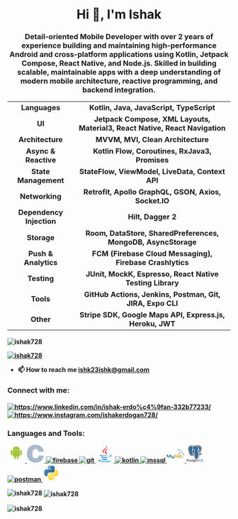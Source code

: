 
<!--
### Hi there 👋


**ishak728/ishak728** is a ✨ _special_ ✨ repository because its `README.md` (this file) appears on your GitHub profile.

Here are some ideas to get you started:

- 🔭 I’m currently working on ...
- 🌱 I’m currently learning ...
- 👯 I’m looking to collaborate on ...
- 🤔 I’m looking for help with ...
- 💬 Ask me about ...
- 📫 How to reach me: ...
- 😄 Pronouns: ...
- ⚡ Fun fact: ...
-->


<h1 align="center">Hi 👋, I'm Ishak</h1>
<h3 align="center">Detail-oriented Mobile Developer with over 2 years of experience building and maintaining high-performance Android and cross-platform applications using Kotlin, Jetpack Compose, React Native, and Node.js. Skilled in building scalable, maintainable apps with a deep understanding of modern mobile architecture, reactive programming, and backend integration.

 <b><b><b>

<table> <tr> <td><b>Languages</b></td> <td>Kotlin, Java, JavaScript, TypeScript</td> </tr> <tr> <td><b>UI</b></td> <td>Jetpack Compose, XML Layouts, Material3, React Native, React Navigation</td> </tr> <tr> <td><b>Architecture</b></td> <td>MVVM, MVI, Clean Architecture</td> </tr> <tr> <td><b>Async & Reactive</b></td> <td>Kotlin Flow, Coroutines, RxJava3, Promises</td> </tr> <tr> <td><b>State Management</b></td> <td>StateFlow, ViewModel, LiveData, Context API</td> </tr> <tr> <td><b>Networking</b></td> <td>Retrofit, Apollo GraphQL, GSON, Axios, Socket.IO</td> </tr> <tr> <td><b>Dependency Injection</b></td> <td>Hilt, Dagger 2</td> </tr> <tr> <td><b>Storage</b></td> <td>Room, DataStore, SharedPreferences, MongoDB, AsyncStorage</td> </tr> <tr> <td><b>Push & Analytics</b></td> <td>FCM (Firebase Cloud Messaging), Firebase Crashlytics</td> </tr> <tr> <td><b>Testing</b></td> <td>JUnit, MockK, Espresso, React Native Testing Library</td> </tr> <tr> <td><b>Tools</b></td> <td>GitHub Actions, Jenkins, Postman, Git, JIRA, Expo CLI</td> </tr> <tr> <td><b>Other</b></td> <td>Stripe SDK, Google Maps API, Express.js, Heroku, JWT</td> </tr> </table>

</h3>

<p align="left"> <img src="https://komarev.com/ghpvc/?username=ishak728&label=Profile%20views&color=0e75b6&style=flat" alt="ishak728" /> </p>

<p align="left"> <a href="https://github.com/ryo-ma/github-profile-trophy"><img src="https://github-profile-trophy.vercel.app/?username=ishak728" alt="ishak728" /></a> </p>

- 📫 How to reach me **ishk23ishk@gmail.com**

<h3 align="left">Connect with me:</h3>
<p align="left">
<a href="https://www.linkedin.com/in/ishak-erdogan-67a5812a6/" target="blank"><img align="center" src="https://raw.githubusercontent.com/rahuldkjain/github-profile-readme-generator/master/src/images/icons/Social/linked-in-alt.svg" alt="https://www.linkedin.com/in/ishak-erdo%c4%9fan-332b77233/" height="30" width="40" /></a>
<a href="https://instagram.com/https://www.instagram.com/ishakerdogan728/" target="blank"><img align="center" src="https://raw.githubusercontent.com/rahuldkjain/github-profile-readme-generator/master/src/images/icons/Social/instagram.svg" alt="https://www.instagram.com/ishakerdogan728/" height="30" width="40" /></a>
</p>

<h3 align="left">Languages and Tools:</h3>
<p align="left"> <a href="https://developer.android.com" target="_blank" rel="noreferrer"> <img src="https://raw.githubusercontent.com/devicons/devicon/master/icons/android/android-original-wordmark.svg" alt="android" width="40" height="40"/> </a> <a href="https://www.cprogramming.com/" target="_blank" rel="noreferrer"> <img src="https://raw.githubusercontent.com/devicons/devicon/master/icons/c/c-original.svg" alt="c" width="40" height="40"/> </a> <a href="https://firebase.google.com/" target="_blank" rel="noreferrer"> <img src="https://www.vectorlogo.zone/logos/firebase/firebase-icon.svg" alt="firebase" width="40" height="40"/> </a> <a href="https://git-scm.com/" target="_blank" rel="noreferrer"> <img src="https://www.vectorlogo.zone/logos/git-scm/git-scm-icon.svg" alt="git" width="40" height="40"/> </a> <a href="https://www.java.com" target="_blank" rel="noreferrer"> <img src="https://raw.githubusercontent.com/devicons/devicon/master/icons/java/java-original.svg" alt="java" width="40" height="40"/> </a> <a href="https://kotlinlang.org" target="_blank" rel="noreferrer"> <img src="https://www.vectorlogo.zone/logos/kotlinlang/kotlinlang-icon.svg" alt="kotlin" width="40" height="40"/> </a> <a href="https://www.microsoft.com/en-us/sql-server" target="_blank" rel="noreferrer"> <img src="https://www.svgrepo.com/show/303229/microsoft-sql-server-logo.svg" alt="mssql" width="40" height="40"/> </a> <a href="https://www.mysql.com/" target="_blank" rel="noreferrer"> <img src="https://raw.githubusercontent.com/devicons/devicon/master/icons/mysql/mysql-original-wordmark.svg" alt="mysql" width="40" height="40"/> </a> <a href="https://www.postgresql.org" target="_blank" rel="noreferrer"> <img src="https://raw.githubusercontent.com/devicons/devicon/master/icons/postgresql/postgresql-original-wordmark.svg" alt="postgresql" width="40" height="40"/> </a> <a href="https://postman.com" target="_blank" rel="noreferrer"> <img src="https://www.vectorlogo.zone/logos/getpostman/getpostman-icon.svg" alt="postman" width="40" height="40"/> </a> <a href="https://www.python.org" target="_blank" rel="noreferrer"> <img src="https://raw.githubusercontent.com/devicons/devicon/master/icons/python/python-original.svg" alt="python" width="40" height="40"/> </a> </p>

<p><img align="left" src="https://github-readme-stats.vercel.app/api/top-langs?username=ishak728&show_icons=true&locale=en&layout=compact" alt="ishak728" /></p>

<p>&nbsp;<img align="center" src="https://github-readme-stats.vercel.app/api?username=ishak728&show_icons=true&locale=en" alt="ishak728" /></p>

<p><img align="center" src="https://github-readme-streak-stats.herokuapp.com/?user=ishak728&" alt="ishak728" /></p>

